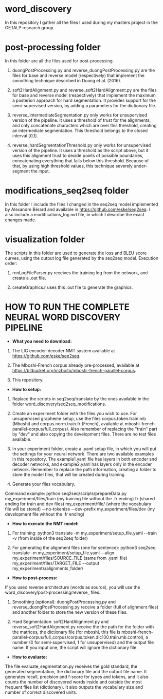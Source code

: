# word_discovery

In this repository I gather all the files I used during my masters project in the GETALP research group.

# post-processing folder

In this folder are all the files used for post-processing. 

1) duongPostProcessing.py and reverse_duongPostProcessing.py are the files for base and reverse model (respectively) that implement the smoothing technique described in Duong et al. (2016). 

2) soft2HardAlignment.py and reverse_soft2HardAlignment.py are the files for base and reverse model (respectively) that implement the maximum a posteriori approach for hard segmentation. It provides support for the semi-supervised version, by adding a parameters for the dictionary file.

3) reverse_intermediateSegmentation.py only works for unsupervised version of the pipeline. It uses a threshold of trust for the alignments, and only concatenate characters which are over this threshold, creating an intermediate segmentation. This threshold belongs to the closed interval [0,1].

4) reverse_hardSegmentationThreshold.py only works for unsupervised version of the pipeline. It uses a threshold as the script above, but it uses this alignment trust to decide points of possible boundaries, concatenating everything that falls below this threshold. Because of that, by using high threshold values, this technique severely under-segment the input.

# modifications_seq2seq folder

In this folder I include the files I changed in the seq2seq model implemented by Alexandre Bérard and available in https://github.com/eske/seq2seq. I also include a modifications_log.md file, in which I describe the exact changes made.

# visualization folder

The scripts in this folder are used to generate the loss and BLEU score curves, using the output log file generated by the seq2seq model. Execution order:

1) rnnLogFileParser.py receives the training log from the network, and create a .out file.

2) createGraphics.r uses this .out file to generate the graphics.

# HOW TO RUN THE COMPLETE NEURAL WORD DISCOVERY PIPELINE

* **What you need to download:**

1) The LIG encoder-decoder NMT system available at https://github.com/eske/seq2seq.

2) The Mboshi-French corpus already pre-processed, available at https://bitbucket.org/mzboito/mboshi-french-parallel-corpus.

3) This repository.

* **How to setup:**

1) Replace the scripts in seq2seq/translate by the ones available in the folder word_discovery/seq2seq_modifications.

2) Create an experiment folder with the files you wish to use. For unsupervised grapheme setup, use the files corpus.token.train.mb (Mboshi) and corpus.norm.train.fr (French), available at mboshi-french-parallel-corpus/full_corpus/. Also remember of replacing the "train" part by "dev" and also copying the development files. There are no test files available.

3) In your experiment folder, create a .yaml setup file, in which you will put the settings for your neural network. There are two available examples in this repository. The example1.yaml file has layers in both encoder and decoder networks, and example2.yaml has layers only in the encoder network. Remember to replace the path information,  creating a folder to store the model files, that will be created during training.

4) Generate your files vocabulary. 

Command example: python seq2seq/scripts/prepareData.py my_experiment/files/train (my training file without the .fr ending) fr (shared ending for train and dev files) my_experiment/file/ (where the vocabulary file will be stored) --no-tokenize --dev-prefix my_experiment/files/dev (my development file without the .fr ending)

* **How to execute the NMT model:**

1) For training: python3 translate -m my_experiment/setup_file.yaml --train -v (from inside of the seq2seq folder)

2) For generating the alignment files (one for sentence): python3 seq2seq translate -m my_experiment/setup_file.yaml --align my_experiment/files/SOURCE_FILE (same from .yaml file) my_experiment/files/TARGET_FILE --output my_experiments/alignments_folder/

* **How to post-process:**

If you used reverse architecture (words as source), you will use the word_discovery/post-processing/reverse_ files. 

1) Smoothing (optional): duongPostProcessing.py and reverse_duongPostProcessing.py receive a folder (full of alignment files) and another folder to store the new version of these files.

2) Hard Segmentation: soft2HardAlignment.py and reverse_soft2HardAlignment.py receive the the path for the folder with the matrices, the dictionary file (for mboshi, this file is mboshi-french-parallel-corpus/full_corpus/corpus.token.dic100.train.mb.control), a number (0 for semi-supervised, 1 for unsupervised) and the output file name. If you input one, the script will ignore the dictionary file.

* **How to evaluate:**

The file evaluate_segmentation.py receives the gold standard, the generated segmentation, the dictionary file and the output file name. It generates recall, precision and f-score for types and tokens, and it also counts the number of discovered words inside and outside the most frequent files list (dictionary). It also outputs the vocabulary size and number of correct discovered units.

